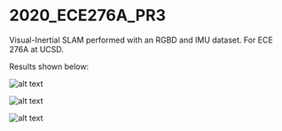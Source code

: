 # 2020_ECE276A_PR3
 Visual-Inertial SLAM performed with an RGBD and IMU dataset. For ECE 276A at UCSD. 
 
 Results shown below: 
 
![alt text](https://github.com/roumenguha/ECE276A_PR3_Visual-Inertial_SLAM_via_the_EKF/blob/master/code/results/0022.gif "Dataset 22")

![alt text](https://github.com/roumenguha/ECE276A_PR3_Visual-Inertial_SLAM_via_the_EKF/blob/master/code/results/0027.gif "Dataset 27")

![alt text](https://github.com/roumenguha/ECE276A_PR3_Visual-Inertial_SLAM_via_the_EKF/blob/master/code/results/0034.gif "Dataset 34")

